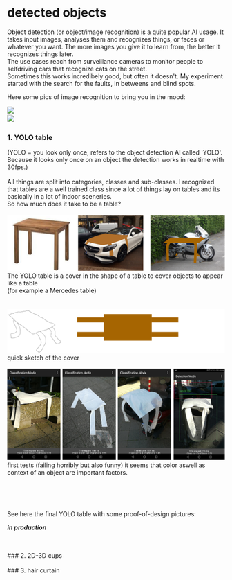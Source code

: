# detected objects

Object detection (or object/image recognition) is a quite popular AI usage. It takes input images, analyses them and recognizes things, or faces or whatever you want. The more images you give it to learn from, the better it recognizes things later.  
The use cases reach from surveillance cameras to monitor people to selfdriving cars that recognize cats on the street.  
Sometimes this works incredibely good, but often it doesn't. My experiment started with the search for the faults, in betweens and blind spots.

Here some pics of image recognition to bring you in the mood:  

![](https://pyimagesearch.com/wp-content/uploads/2018/11/yolo_dl4cv.jpg)  
![](https://pjreddie.com/media/image/Screen_Shot_2016-09-07_at_10.56.09_PM.png)


### 1. YOLO table 
(YOLO = you look only once, refers to the object detection AI called 'YOLO'. Because it looks only once on an object the detection works in realtime with 30fps.)  
<br>
All things are split into categories, classes and sub-classes. I recognized that tables are a well trained class since a lot of things lay on tables and its basically in a lot of indoor sceneries.  
So how much does it take to be a table?
<br>
<br>
![a](../img/table-1.jpg)  
The YOLO table is a cover in the shape of a table to cover objects to appear like a table  
(for example a Mercedes table)  
<br>
<br>
![b](../img/table-2.jpg)  
quick sketch of the cover
<br>
<br>
![c](../img/table-3.jpg)
first tests (failing horribly but also funny)
it seems that color aswell as context of an object are important factors.

<br>
<br>
<br>

See here the final YOLO table with some proof-of-design pictures:

***in production***

<br>
<br>
### 2. 2D-3D cups  
<br>
<br>
### 3. hair curtain 

